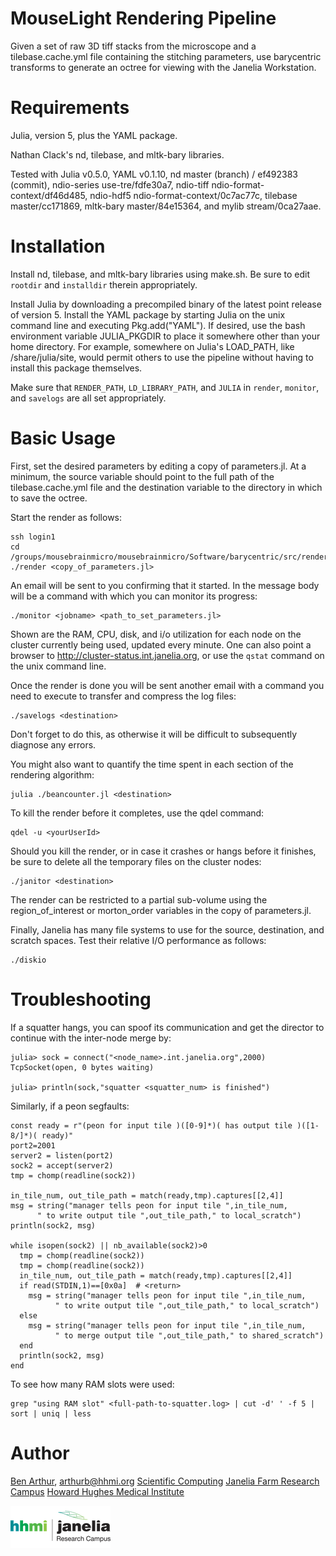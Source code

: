 MouseLight Rendering Pipeline
=============================

Given a set of raw 3D tiff stacks from the microscope and a tilebase.cache.yml
file containing the stitching parameters, use barycentric transforms to
generate an octree for viewing with the Janelia Workstation.

Requirements
============

Julia, version 5, plus the YAML package.

Nathan Clack's nd, tilebase, and mltk-bary libraries.

Tested with Julia v0.5.0, YAML v0.1.10, nd master (branch) / ef492383 (commit),
ndio-series use-tre/fdfe30a7, ndio-tiff ndio-format-context/df46d485, ndio-hdf5
ndio-format-context/0c7ac77c, tilebase master/cc171869, mltk-bary
master/84e15364, and mylib stream/0ca27aae.


Installation
============

Install nd, tilebase, and mltk-bary libraries using make.sh.  Be sure
to edit ```rootdir``` and ```installdir``` therein appropriately.

Install Julia by downloading a precompiled binary of the latest point
release of version 5.  Install the YAML package by starting Julia on the
unix command line and executing Pkg.add("YAML").  If desired, use the
bash environment variable JULIA_PKGDIR to place it somewhere other than
your home directory.  For example, somewhere on Julia's LOAD_PATH, like
<julia-install-dir>/share/julia/site, would permit others to use the
pipeline without having to install this package themselves.

Make sure that ```RENDER_PATH```, ```LD_LIBRARY_PATH```, and ```JULIA```
in ```render```, ```monitor```, and ```savelogs``` are all
set appropriately.


Basic Usage
===========

First, set the desired parameters by editing a copy of parameters.jl.
At a minimum, the source variable should point to the full path of the
tilebase.cache.yml file and the destination variable to the directory in
which to save the octree.

Start the render as follows:

```
ssh login1
cd /groups/mousebrainmicro/mousebrainmicro/Software/barycentric/src/render
./render <copy_of_parameters.jl>
```

An email will be sent to you confirming that it started.  In the message
body will be a command with which you can monitor its progress:

```
./monitor <jobname> <path_to_set_parameters.jl>
```

Shown are the RAM, CPU, disk, and i/o utilization for each node on the
cluster currently being used, updated every minute.  One can also point a
browser to http://cluster-status.int.janelia.org, or use the ```qstat```
command on the unix command line.

Once the render is done you will be sent another email with a command you
need to execute to transfer and compress the log files:

```
./savelogs <destination>
```

Don't forget to do this, as otherwise it will be difficult to subsequently
diagnose any errors.

You might also want to quantify the time spent in each section of the rendering
algorithm:

```
julia ./beancounter.jl <destination>
```

To kill the render before it completes, use the qdel command:

```
qdel -u <yourUserId>
```

Should you kill the render, or in case it crashes or hangs before it finishes,
be sure to delete all the temporary files on the cluster nodes:

```
./janitor <destination>
```

The render can be restricted to a partial sub-volume using the
region_of_interest or morton_order variables in the copy of parameters.jl.

Finally, Janelia has many file systems to use for the source, destination, and
scratch spaces.  Test their relative I/O performance as follows:

```
./diskio
```


Troubleshooting
===============

If a squatter hangs, you can spoof its communication and get the director to continue
with the inter-node merge by:

```
julia> sock = connect("<node_name>.int.janelia.org",2000)
TcpSocket(open, 0 bytes waiting)

julia> println(sock,"squatter <squatter_num> is finished")
```


Similarly, if a peon segfaults:

```
const ready = r"(peon for input tile )([0-9]*)( has output tile )([1-8/]*)( ready)"
port2=2001
server2 = listen(port2)
sock2 = accept(server2)
tmp = chomp(readline(sock2))

in_tile_num, out_tile_path = match(ready,tmp).captures[[2,4]]
msg = string("manager tells peon for input tile ",in_tile_num,
      " to write output tile ",out_tile_path," to local_scratch")
println(sock2, msg)

while isopen(sock2) || nb_available(sock2)>0
  tmp = chomp(readline(sock2))
  tmp = chomp(readline(sock2))
  in_tile_num, out_tile_path = match(ready,tmp).captures[[2,4]]
  if read(STDIN,1)==[0x0a]  # <return>
    msg = string("manager tells peon for input tile ",in_tile_num,
          " to write output tile ",out_tile_path," to local_scratch")
  else
    msg = string("manager tells peon for input tile ",in_tile_num,
          " to merge output tile ",out_tile_path," to shared_scratch")
  end
  println(sock2, msg)
end
```


To see how many RAM slots were used:

```
grep "using RAM slot" <full-path-to-squatter.log> | cut -d' ' -f 5 | sort | uniq | less
```


Author
======

[Ben Arthur](http://www.janelia.org/people/research-resources-staff/ben-arthur), arthurb@hhmi.org
[Scientific Computing](http://www.janelia.org/research-resources/computing-resources)
[Janelia Farm Research Campus](http://www.janelia.org)
[Howard Hughes Medical Institute](http://www.hhmi.org)

[![Picture](/hhmi_janelia_160px.png)](http://www.janelia.org)
